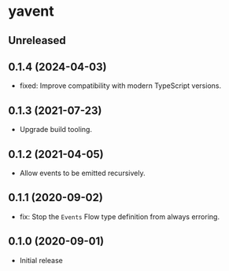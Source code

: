 # yavent

## Unreleased

## 0.1.4 (2024-04-03)

- fixed: Improve compatibility with modern TypeScript versions.

## 0.1.3 (2021-07-23)

- Upgrade build tooling.

## 0.1.2 (2021-04-05)

- Allow events to be emitted recursively.

## 0.1.1 (2020-09-02)

- fix: Stop the `Events` Flow type definition from always erroring.

## 0.1.0 (2020-09-01)

- Initial release
